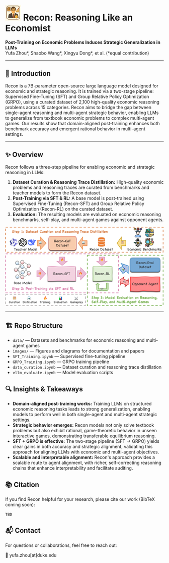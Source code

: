 # <img src="images/ai_economist.png" width="50"> Recon: Reasoning Like an Economist

**Post-Training on Economic Problems Induces Strategic Generalization in LLMs**  
Yufa Zhou*, Shaobo Wang*, Xingyu Dong*, et al. (*equal contribution)

<!-- [[📄 Paper]](https://arxiv.org/abs/placeholder)   -->

---

## 📖 Introduction

Recon is a 7B-parameter open-source large language model designed for economic and strategic reasoning. It is trained via a two-stage pipeline: Supervised Fine-Tuning (SFT) and Group Relative Policy Optimization (GRPO), using a curated dataset of 2,100 high-quality economic reasoning problems across 15 categories. Recon aims to bridge the gap between single-agent reasoning and multi-agent strategic behavior, enabling LLMs to generalize from textbook economic problems to complex multi-agent games. Our results show that domain-aligned post-training enhances both benchmark accuracy and emergent rational behavior in multi-agent settings.

---

## ✨ Overview

Recon follows a three-step pipeline for enabling economic and strategic reasoning in LLMs:

1. **Dataset Curation & Reasoning Trace Distillation:** High-quality economic problems and reasoning traces are curated from benchmarks and teacher models to form the Recon dataset.
2. **Post-Training via SFT & RL:** A base model is post-trained using Supervised Fine-Tuning (Recon-SFT) and Group Relative Policy Optimization (Recon-RL) on the curated dataset.
3. **Evaluation:** The resulting models are evaluated on economic reasoning benchmarks, self-play, and multi-agent games against opponent agents.

<p align="center">
  <img src="images/pipeline.png" width="600"/>
</p>

---

## 🏗️ Repo Structure

- `data/` — Datasets and benchmarks for economic reasoning and multi-agent games
- `images/` — Figures and diagrams for documentation and papers
- `SFT_Training.ipynb` — Supervised fine-tuning pipeline
- `GRPO_Training.ipynb` — GRPO training pipeline
- `data_curation.ipynb` — Dataset curation and reasoning trace distillation
- `vllm_evaluate.ipynb` — Model evaluation scripts

## 🔍 Insights & Takeaways

- **Domain-aligned post-training works:** Training LLMs on structured economic reasoning tasks leads to strong generalization, enabling models to perform well in both single-agent and multi-agent strategic settings.
- **Strategic behavior emerges:** Recon models not only solve textbook problems but also exhibit rational, game-theoretic behavior in unseen interactive games, demonstrating transferable equilibrium reasoning.
- **SFT + GRPO is effective:** The two-stage pipeline (SFT → GRPO) yields clear gains in both accuracy and strategic alignment, validating this approach for aligning LLMs with economic and multi-agent objectives.
- **Scalable and interpretable alignment:** Recon's approach provides a scalable route to agent alignment, with richer, self-correcting reasoning chains that enhance interpretability and facilitate auditing.

## 📚 Citation

If you find Recon helpful for your research, please cite our work (BibTeX coming soon):

```
TBD
```

## 📬 Contact

For questions or collaborations, feel free to reach out:

📧 yufa.zhou[at]duke.edu








